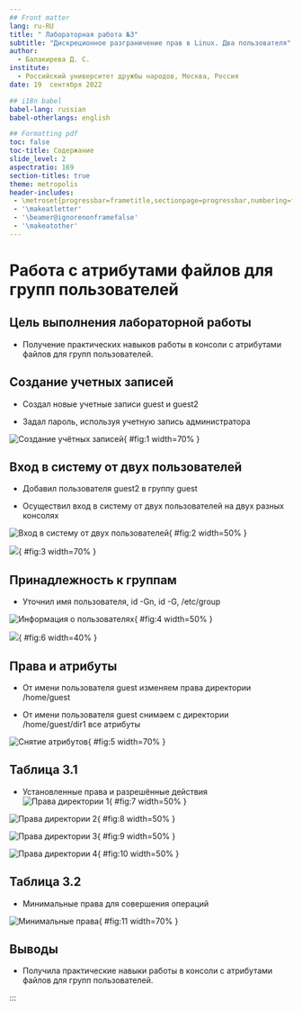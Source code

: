 ```yaml
---
## Front matter
lang: ru-RU
title: " Лабораторная работа №3"
subtitle: "Дискреционное разграничение прав в Linux. Два пользователя"
author: 
  - Балакирева Д. С.
institute:
  - Российский университет дружбы народов, Москва, Россия
date: 19  сентября 2022

## i18n babel
babel-lang: russian
babel-otherlangs: english

## Formatting pdf
toc: false
toc-title: Содержание
slide_level: 2
aspectratio: 169
section-titles: true
theme: metropolis
header-includes:
 - \metroset{progressbar=frametitle,sectionpage=progressbar,numbering=fraction}
 - '\makeatletter'
 - '\beamer@ignorenonframefalse'
 - '\makeatother'
---
```

# Работа с атрибутами файлов для групп пользователей

## Цель выполнения лабораторной работы

- Получение практических навыков работы в консоли с атрибутами файлов для групп пользователей.


## Создание учетных записей

- Создал новые учетные записи guest и guest2

- Задал пароль, используя учетную запись администратора

![Создание учётных записей](image/1.jpg){ #fig:1 width=70% }

## Вход в систему от двух пользователей

- Добавил пользователя guest2 в группу guest

- Осуществил вход в систему от двух пользователей на двух разных консолях

![Вход в систему от двух пользователей](image/2.jpg){ #fig:2 width=50% }

![](image/3.jpg){ #fig:3 width=70% }

## Принадлежность к группам

- Уточнил имя пользователя, id -Gn, id -G, /etc/group

![Информация о пользователях](image/4.jpg){ #fig:4 width=50% }

![](image/6.jpg){ #fig:6 width=40% }


## Права и атрибуты

- От имени пользователя guest изменяем права директории /home/guest

- От имени пользователя guest снимаем с директории /home/guest/dir1 все атрибуты

![Снятие атрибутов](image/5.jpg){ #fig:5 width=70% }

## Таблица 3.1

- Установленные права и разрешённые действия
![Права директории 1](image/7.jpg){ #fig:7 width=50% }

![Права директории 2](image/8.jpg){ #fig:8 width=50% } 

![Права директории 3](image/9.jpg){ #fig:9 width=50% } 

![Права директории 4](image/10.jpg){ #fig:10 width=50% }


## Таблица 3.2

- Минимальные права для совершения операций

![Минимальные права](image/11.jpg){ #fig:11 width=70% }


## Выводы

- Получила практические навыки работы в консоли с атрибутами файлов для групп пользователей.


:::

